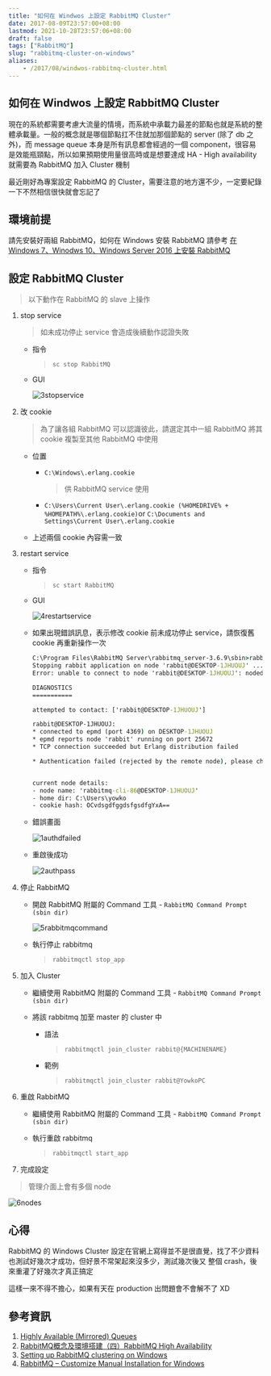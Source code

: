 ```yaml
---
title: "如何在 Windwos 上設定 RabbitMQ Cluster"
date: 2017-08-09T23:57:00+08:00
lastmod: 2021-10-28T23:57:06+08:00
draft: false
tags: ["RabbitMQ"]
slug: "rabbitmq-cluster-on-windows"
aliases:
    - /2017/08/windwos-rabbitmq-cluster.html
---
```

## 如何在 Windwos 上設定 RabbitMQ Cluster

現在的系統都需要考慮大流量的情境，而系統中承載力最差的節點也就是系統的整體承載量。一般的概念就是哪個節點扛不住就加那個節點的 server (除了 db 之外)，而 message queue 本身是所有訊息都會經過的一個 component，很容易是效能瓶頸點，所以如果預期使用量很高時或是想要達成 HA - High availability 就需要為 RabbitMQ 加入 Cluster 機制

最近剛好為專案設定 RabbitMQ 的 Cluster，需要注意的地方還不少，一定要紀錄一下不然相信很快就會忘記了

## 環境前提

請先安裝好兩組 RabbitMQ，如何在 Windows 安裝 RabbitMQ 請參考 [在 Windows 7、Winodws 10、Windows Server 2016 上安裝 RabbitMQ](/2017/05/install-rabbitmq-on-windows7-windows10-windows2016.html)

## 設定 RabbitMQ Cluster

> 以下動作在 RabbitMQ 的 slave 上操作

1. stop service

    > 如未成功停止 service 會造成後續動作認證失敗

    * 指令

        > `sc stop RabbitMQ`

    * GUI

        ![3stopservice](https://user-images.githubusercontent.com/3851540/29130723-4b9417b8-7d5d-11e7-8bf7-8b1489830185.png)

2. 改 cookie

    > 為了讓各組 RabbitMQ 可以認識彼此，請選定其中一組 RabbitMQ 將其 cookie 複製至其他 RabbitMQ 中使用

    * 位置

        * `C:\Windows\.erlang.cookie`

            > 供 RabbitMQ service 使用

        * `C:\Users\Current User\.erlang.cookie (%HOMEDRIVE% + %HOMEPATH%\.erlang.cookie)`or `C:\Documents and Settings\Current User\.erlang.cookie`

    * 上述兩個 cookie 內容需一致

3. restart service

    * 指令

        > `sc start RabbitMQ`

    * GUI

        ![4restartservice](https://user-images.githubusercontent.com/3851540/29130724-4b986372-7d5d-11e7-9d0a-827d4f8d2f5f.png)

    * 如果出現錯誤訊息，表示修改 cookie 前未成功停止 service，請恢復舊 cookie 再重新操作一次

        ```cmd
        C:\Program Files\RabbitMQ Server\rabbitmq_server-3.6.9\sbin>rabbitmqctl.bat stop_app
        Stopping rabbit application on node 'rabbit@DESKTOP-1JHUOUJ' ...
        Error: unable to connect to node 'rabbit@DESKTOP-1JHUOUJ': nodedown

        DIAGNOSTICS
        ===========

        attempted to contact: ['rabbit@DESKTOP-1JHUOUJ']

        rabbit@DESKTOP-1JHUOUJ:
        * connected to epmd (port 4369) on DESKTOP-1JHUOUJ
        * epmd reports node 'rabbit' running on port 25672
        * TCP connection succeeded but Erlang distribution failed

        * Authentication failed (rejected by the remote node), please check the Erlang cookie


        current node details:
        - node name: 'rabbitmq-cli-86@DESKTOP-1JHUOUJ'
        - home dir: C:\Users\yowko
        - cookie hash: OCvdsgdfggdsfgsdfgYxA==
        ```

    * 錯誤畫面

        ![1authdfailed](https://user-images.githubusercontent.com/3851540/29130721-4b91b2f2-7d5d-11e7-93f3-3ab59505a0f6.png)

    * 重啟後成功

        ![2authpass](https://user-images.githubusercontent.com/3851540/29130722-4b91e36c-7d5d-11e7-8577-b653ec738d44.png)

4. 停止 RabbitMQ

    * 開啟 RabbitMQ 附屬的 Command 工具 - `RabbitMQ Command Prompt (sbin dir)`

        ![5rabbitmqcommand](https://user-images.githubusercontent.com/3851540/29130726-4badf43a-7d5d-11e7-8455-5661d79ae5c2.png)

    * 執行停止 rabbitmq

        > `rabbitmqctl stop_app`

5. 加入 Cluster

    * 繼續使用 RabbitMQ 附屬的 Command 工具 - `RabbitMQ Command Prompt (sbin dir)`
    * 將該 rabbitmq 加至 master 的 cluster 中

        * 語法

            > `rabbitmqctl join_cluster rabbit@{MACHINENAME}`

        * 範例

            > `rabbitmqctl join_cluster rabbit@YowkoPC`

6. 重啟 RabbitMQ

    * 繼續使用 RabbitMQ 附屬的 Command 工具 - `RabbitMQ Command Prompt (sbin dir)`
    * 執行重啟 rabbitmq

        > `rabbitmqctl start_app`

7. 完成設定

> 管理介面上會有多個 node

![6nodes](https://user-images.githubusercontent.com/3851540/29130725-4b9ae552-7d5d-11e7-8648-37e627884910.png)

## 心得

RabbitMQ 的 Windows Cluster 設定在官網上寫得並不是很直覺，找了不少資料也測試好幾次才成功，但好景不常架起來沒多少，測試幾次後又 整個 crash，後來重灌了好幾次才真正搞定

這樣一來不得不擔心，如果有天在 production 出問題會不會解不了 XD

## 參考資訊

1. [Highly Available (Mirrored) Queues](https://www.rabbitmq.com/ha.html)
2. [RabbitMQ概念及環境搭建（四）RabbitMQ High Availability](http://blog.csdn.net/zyz511919766/article/details/41896823)
3. [Setting up RabbitMQ clustering on Windows](http://tammadge.net/2016/07/setting-up-rabbitmq-clustering-on-windows/)
4. [RabbitMQ – Customize Manual Installation for Windows](https://www.codeproject.com/Articles/1163242/RabbitMQ-Customize-Manual-Installation-for-Windows)
